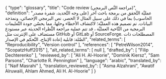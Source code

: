 {
    "type": "glossary",
    "title": "Code review (مراجعة النَّص البرمجي)",
    "definition": "عمليَّة التَّحقق من برمجة باحث آخر (على وجه التَّحديد، شفرة مصدر الحاسوب) بما في ذلك على سبيل المثال لا الحصر، نص البرمجي الإحصائي، ونمذجة البيانات. تم تصميم هذه العمليَّة؛ لاكتشاف الأخطاء وحلها، مما يحسّن جودة التَّعليمات البرمجية من النَّاحية العمليَّة ، قد تتم عملية مراجعة النُّظراء الحديثة عبر مستودع مستضاف على الإنترنت مثل GitHub أو GitLab أو SourceForge. المصطلحات ذات الصِّلة: قابلية إعادة الإنتاج، التَّحكم في الإصدار",
    "related_terms": [
        "Reproducibility",
        "Version control"
    ],
    "references": [
        "PetreWilson2014",
        "ScopatzHuff2015"
    ],
    "alt_related_terms": [
        null
    ],
    "drafted_by": [
        "Filip Dechterenko"
    ],
    "reviewed_by": [
        "Ali H. Al-Hoorie",
        "Dominik Kiersz",
        "Sam Parsons",
        "Charlotte R. Pennington"
    ],
    "language": "arabic",
    "translated_by": [
        "Naif Masrahi"
    ],
    "translation_reviewed_by": [
        "Asma Alzahrani",
        "Awatif Alruwaili, Ahlam Ahmed, Ali H. Al-Hoorie"
    ]
}